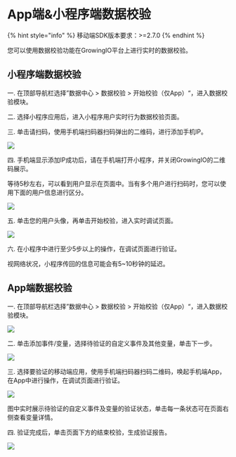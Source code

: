 # App端&小程序端数据校验

{% hint style="info" %}
移动端SDK版本要求：&gt;=2.7.0
{% endhint %}

您可以使用数据校验功能在GrowingIO平台上进行实时的数据校验。

## 小程序端数据校验

一. 在顶部导航栏选择”数据中心 &gt; 数据校验 &gt; 开始校验（仅App）“，进入数据校验模块。

二. 选择小程序应用后，进入小程序用户实时行为数据校验页面。

三. 单击请扫码，使用手机端扫码器扫码弹出的二维码，进行添加手机IP。

![](https://growingio.atlassian.net/wiki/download/thumbnails/990019726/image2019-12-5_17-22-53.png?version=1&modificationDate=1575537741565&cacheVersion=1&api=v2&width=600&height=287)

四. 手机端显示添加IP成功后，请在手机端打开小程序，并关闭GrowingIO的二维码展示。

等待5秒左右，可以看到用户显示在页面中。当有多个用户进行扫码时，您可以使用下面的用户信息进行区分。

![](https://growingio.atlassian.net/wiki/download/thumbnails/990019726/image2019-12-5_17-32-49.png?version=1&modificationDate=1575538338498&cacheVersion=1&api=v2&width=600&height=573)

五. 单击您的用户头像，再单击开始校验，进入实时调试页面。

![](https://growingio.atlassian.net/wiki/download/thumbnails/990019726/image2019-12-5_17-40-14.png?version=1&modificationDate=1575538785203&cacheVersion=1&api=v2&width=600&height=441)

六. 在小程序中进行至少5步以上的操作，在调试页面进行验证。

视网络状况，小程序传回的信息可能会有5~10秒钟的延迟。

## App端数据校验

一. 在顶部导航栏选择”数据中心 &gt; 数据校验 &gt; 开始校验（仅App）“，进入数据校验模块。

![](https://growingio.atlassian.net/wiki/download/thumbnails/990019726/image2019-12-5_20-2-58.png?version=1&modificationDate=1575547348382&cacheVersion=1&api=v2&width=600&height=612)

二. 单击添加事件/变量，选择待验证的自定义事件及其他变量，单击下一步。

![](https://growingio.atlassian.net/wiki/download/thumbnails/990019726/image2019-12-5_19-14-17.png?version=1&modificationDate=1575544428052&cacheVersion=1&api=v2&width=600&height=538)

三. 选择要验证的移动端应用，使用手机端扫码器扫码二维码，唤起手机端App，在App中进行操作，在调试页面进行验证。

![](https://growingio.atlassian.net/wiki/download/thumbnails/990019726/image2019-12-5_19-43-5.png?version=1&modificationDate=1575546156066&cacheVersion=1&api=v2&width=600&height=454)

图中实时展示待验证的自定义事件及变量的验证状态，单击每一条状态可在页面右侧查看变量详情。

四. 验证完成后，单击页面下方的结束校验，生成验证报告。

![](https://growingio.atlassian.net/wiki/download/thumbnails/990019726/image2019-12-5_19-52-56.png?version=1&modificationDate=1575546747147&cacheVersion=1&api=v2&width=600&height=457)

